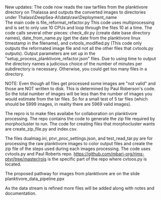 New updates:
The code now reads the raw tarfiles from the planktivore directory on Thalassa and outputs the converted images to directories under Thalass\DeepSea-AI\data\raw\Deployment_name\
The main code is file_reformat_refactor.py  This code uses multiprocessing and is set to only use 10 CPUs and loop through the files 10 at a time.
The code calls several other pieces: check_dir.py (create date base directory names), date_from_name.py (get the date from the planktivore linux timestamp in the filename), and cvtools_modified.py (This code only outputs the reformated image file and not all the other files that cvtools.py outputs).  Output parameters are set up in the "setup_process_planktivore_refactor.json" files.  Due to using time to output the directory names a judicious choice of the number of minutes per subdirectory is necessary.  Otherwise, you could get too many files in a directory.

NOTE: Even though all files get processed some images are "not valid" and those are NOT written to disk.  This is determined by Paul Roberson's code.  So the total number of images will be less than the number of images you would estimate from the tar files.  So for a small test of 5 tar files (which should be 5999 images, in reality there are 5969 valid images).

The repro is to make files availabe for collaboration on planktivore processing.  The repo contains the code to generate the zip file required by morphocluster to run.   The code for creating files that morphocluster wants are create_zip_file.py and index.csv.

The files dualmag.ini, ptvr_proc_settings.json, and test_read_tar.py are for processing the raw planktivore images to color output files and create the zip file of the steps used during each images processing.  The code uses cvtools.py and Paul Roberts repo.
https://github.com/mbari-org/rims-ptvr/tree/master/rois is the specific part of the repo where cvtoos.py is located.

The proposed pathway for images from planktivore are on the slide planktivore_data_pipeline.ppx

As the data stream is refined more files will be added along with notes and documentation.
